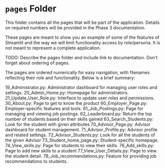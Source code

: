 # `pages` Folder

This folder contains all the pages that will be part of the application. Details on required numbers will be provided in the Phase 3 documentation.

These pages are meant to show you an example of some of the features of Streamlit and the way we will limit functionality access by role/persona. It is not meant to represent a complete application.

TODO: Describe the pages folder and include link to documentation. Don't forget about ordering of pages.

The pages are ordered numerically for easy navigation, with filenames reflecting their role and functionality. Below is a brief summary:

19_Administrator.py: Administrator dashboard for managing user roles and settings.
20_Admin_Home.py: Homepage for administrators.
21_Update_User_Role.py: Interface to update user roles and permissions.
30_About.py: Page to get to know the product
60_Employer_Page.py: Employer-specific features and tools.
61_Job_Postings.py: Page for managing and viewing job postings.
62_Leaderboard.py: Return the top number of students based on their skills gained
63_Search_Students.py: Look for the student with given attributes
70_Advisor_Page.py: Advisor dashboard for student management.
71_Advisor_Profile.py: Advisor profile and related settings.
72_Advisor_Students.py: Look for all the students of the given Advisor
73_Student_home_page.py: Student-specific homepage.
74_View_skills.py: Page for students to view their skills.
76_Add_skills.py: Page to add new skills to a student
77_View_User_Details.py: Page to view the student detail.
78_Job_recommendations.py: Feature for providing job recommendations to students.